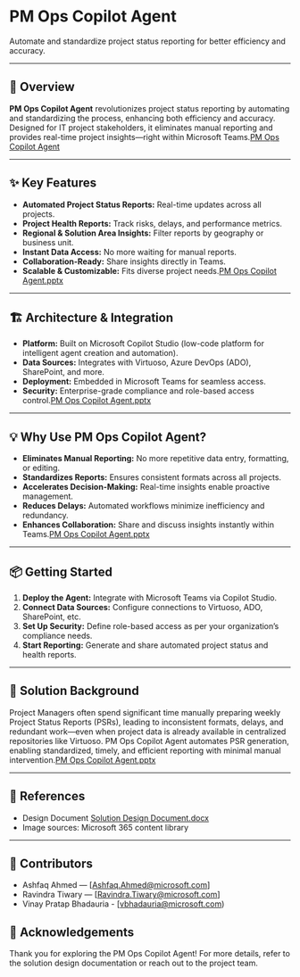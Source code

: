 # PM Ops Copilot Agent

Automate and standardize project status reporting for better efficiency and accuracy.

---

## 🚀 Overview

**PM Ops Copilot Agent** revolutionizes project status reporting by automating and standardizing the process, enhancing both efficiency and accuracy. Designed for IT project stakeholders, it eliminates manual reporting and provides real-time project insights—right within Microsoft Teams.[PM Ops Copilot Agent](https://github.com/nitjain/PMOpsAgent/blob/af9aa023c7b7ac73fca5d136127f7d21255059eb/Assets%20%26%20Artifacts/PM%20Ops%20Agent.mp4)

---

## ✨ Key Features

- **Automated Project Status Reports:** Real-time updates across all projects.
- **Project Health Reports:** Track risks, delays, and performance metrics.
- **Regional & Solution Area Insights:** Filter reports by geography or business unit.
- **Instant Data Access:** No more waiting for manual reports.
- **Collaboration-Ready:** Share insights directly in Teams.
- **Scalable & Customizable:** Fits diverse project needs.[PM Ops Copilot Agent.pptx](https://github.com/nitjain/PMOpsAgent/blob/431140e8990b5ca98c557283030c447e20560ebd/Assets%20%26%20Artifacts/PM%20Ops%20Copilot%20Agent.pptx)

---

## 🏗️ Architecture & Integration

- **Platform:** Built on Microsoft Copilot Studio (low-code platform for intelligent agent creation and automation).
- **Data Sources:** Integrates with Virtuoso, Azure DevOps (ADO), SharePoint, and more.
- **Deployment:** Embedded in Microsoft Teams for seamless access.
- **Security:** Enterprise-grade compliance and role-based access control.[PM Ops Copilot Agent.pptx](https://github.com/nitjain/PMOpsAgent/blob/431140e8990b5ca98c557283030c447e20560ebd/Assets%20%26%20Artifacts/PM%20Ops%20Copilot%20Agent.pptx)

---

## 💡 Why Use PM Ops Copilot Agent?

- **Eliminates Manual Reporting:** No more repetitive data entry, formatting, or editing.
- **Standardizes Reports:** Ensures consistent formats across all projects.
- **Accelerates Decision-Making:** Real-time insights enable proactive management.
- **Reduces Delays:** Automated workflows minimize inefficiency and redundancy.
- **Enhances Collaboration:** Share and discuss insights instantly within Teams.[PM Ops Copilot Agent.pptx](https://github.com/nitjain/PMOpsAgent/blob/431140e8990b5ca98c557283030c447e20560ebd/Assets%20%26%20Artifacts/PM%20Ops%20Copilot%20Agent.pptx)

---

## 📦 Getting Started

1. **Deploy the Agent:** Integrate with Microsoft Teams via Copilot Studio.
2. **Connect Data Sources:** Configure connections to Virtuoso, ADO, SharePoint, etc.
3. **Set Up Security:** Define role-based access as per your organization’s compliance needs.
4. **Start Reporting:** Generate and share automated project status and health reports.

---

## 📝 Solution Background

Project Managers often spend significant time manually preparing weekly Project Status Reports (PSRs), leading to inconsistent formats, delays, and redundant work—even when project data is already available in centralized repositories like Virtuoso. PM Ops Copilot Agent automates PSR generation, enabling standardized, timely, and efficient reporting with minimal manual intervention.[PM Ops Copilot Agent.pptx](https://github.com/nitjain/PMOpsAgent/blob/431140e8990b5ca98c557283030c447e20560ebd/Assets%20%26%20Artifacts/PM%20Ops%20Copilot%20Agent.pptx)

---

## 📄 References

- Design Document [Solution Design Document.docx](https://github.com/nitjain/PMOpsAgent/blob/01e00748f213072658653b94be50ee6d7af67083/Assets%20%26%20Artifacts/PM%20Ops%20Copilot%20-%20Solution%20Design%20Document.docx)
- Image sources: Microsoft 365 content library

---

## 👥 Contributors

- Ashfaq Ahmed — [Ashfaq.Ahmed@microsoft.com]
- Ravindra Tiwary — [Ravindra.Tiwary@microsoft.com]
- Vinay Pratap Bhadauria - [vbhadauria@microsoft.com)


## 🙏 Acknowledgements

Thank you for exploring the PM Ops Copilot Agent! For more details, refer to the solution design documentation or reach out to the project team.

